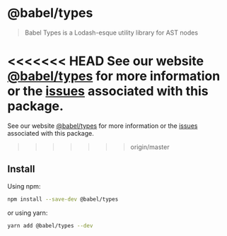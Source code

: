 # @babel/types

> Babel Types is a Lodash-esque utility library for AST nodes

<<<<<<< HEAD
See our website [@babel/types](https://babeljs.io/docs/babel-types) for more information or the [issues](https://github.com/babel/babel/issues?utf8=%E2%9C%93&q=is%3Aissue+label%3A%22pkg%3A%20types%22+is%3Aopen) associated with this package.
=======
See our website [@babel/types](https://babeljs.io/docs/en/babel-types) for more information or the [issues](https://github.com/babel/babel/issues?utf8=%E2%9C%93&q=is%3Aissue+label%3A%22pkg%3A%20types%22+is%3Aopen) associated with this package.
>>>>>>> origin/master

## Install

Using npm:

```sh
npm install --save-dev @babel/types
```

or using yarn:

```sh
yarn add @babel/types --dev
```
